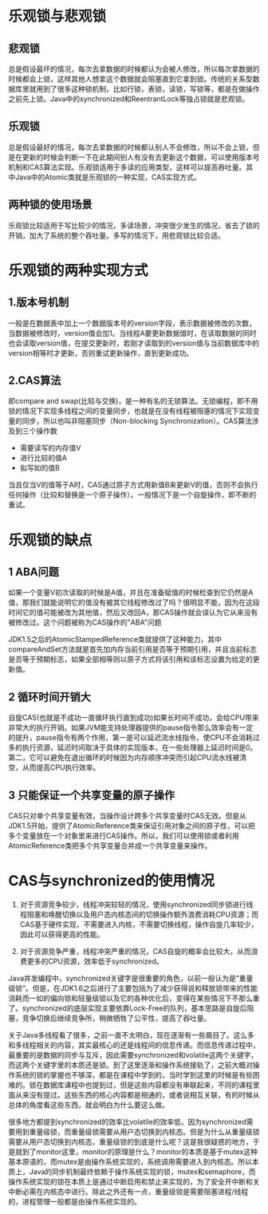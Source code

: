 # 乐观锁与悲观锁

## 悲观锁

总是假设最坏的情况，每次去拿数据的时候都认为会被人修改，所以每次拿数据的时候都会上锁，这样其他人想拿这个数据就会阻塞直到它拿到锁。传统的关系型数据库里就用到了很多这种锁机制，比如行锁，表锁，读锁，写锁等，都是在做操作之前先上锁。Java中的synchronized和ReentrantLock等独占锁就是悲观锁。

## 乐观锁

总是假设最好的情况，每次去拿数据的时候都认别人不会修改，所以不会上锁，但是在更新的时候会判断一下在此期间别人有没有去更新这个数据，可以使用版本号机制和CAS算法实现。乐观锁适用于多读的应用类型，这样可以提高吞吐量。其中Java中的Atomic类就是乐观锁的一种实现，CAS实现方式。

## 两种锁的使用场景

乐观锁比较适用于写比较少的情况，多读场景，冲突很少发生的情况，省去了锁的开销，加大了系统的整个吞吐量。多写的情况下，用悲观锁比较合适。

# 乐观锁的两种实现方式

## 1.版本号机制

一般是在数据表中加上一个数据版本号的version字段，表示数据被修改的次数，当数据被修改时，version值会加1。当线程A要更新数据值时，在读取数据的同时也会读取version值，在提交更新时，若刚才读取到的version值与当前数据库中的version相等时才更新，否则重试更新操作，直到更新成功。

## 2.CAS算法

即compare and swap(比较与交换)，是一种有名的无锁算法。无锁编程，即不用锁的情况下实现多线程之间的变量同步，也就是在没有线程被阻塞的情况下实现变量的同步，所以也叫非阻塞同步（Non-blocking Synchronization）。CAS算法涉及到三个操作数
- 需要读写的内存值V
- 进行比较的值A
- 拟写如的值B

当且仅当V的值等于A时，CAS通过原子方式用新值B来更新V的值，否则不会执行任何操作（比较和替换是一个原子操作）。一般情况下是一个自旋操作，即不断的重试。

# 乐观锁的缺点

## 1 ABA问题

如果一个变量V初次读取的时候是A值，并且在准备赋值的时候检查到它仍然是A值，那我们就能说明它的值没有被其它线程修改过了吗？很明显不能，因为在这段时间它的值可能被改为其他值，然后又改回A，那CAS操作就会误认为它从来没有被修改过。这个问题被称为CAS操作的"ABA"问题

JDK1.5之后的AtomicStampedReference类就提供了这种能力，其中compareAndSet方法就是首先加内存当前引用是否等于预期引用，并且当前标志是否等于预期标志，如果全部相等则以原子方式将该引用和该标志设置为给定的更新值。

## 2 循环时间开销大

自旋CAS(也就是不成功一直循环执行直到成功)如果长时间不成功，会给CPU带来非常大的执行开销。如果JVM能支持处理器提供的pause指令那么效率会有一定的提升，pause指令有两个作用，第一是可以延迟流水线指令，使CPU不会消耗过多的执行资源，延迟时间取决于具体的实现版本，在一些处理器上延迟时间是0。第二，它可以避免在退出循环的时候因为内存顺序冲突而引起CPU流水线被清空，从而提高CPU执行效率。

## 3 只能保证一个共享变量的原子操作

CAS只对单个共享变量有效，当操作设计跨多个共享变量时CAS无效。但是从JDK1.5开始，提供了AtomicReference类来保证引用对象之间的原子性，可以把多个变量放在一个对象里来进行CAS操作。所以，我们可以使用锁或者利用AtomicReference类把多个共享变量合并成一个共享变量来操作。

# CAS与synchronized的使用情况

1. 对于资源竞争较少，线程冲突较轻的情况，使用synchronized同步锁进行线程阻塞和唤醒切换以及用户态内核态间的切换操作额外浪费消耗CPU资源；而CAS基于硬件实现，不需要进入内核，不需要切换线程，操作自旋几率较少，因此可以获得更高的性能。

2. 对于资源竞争严重，线程冲突严重的情况，CAS自旋的概率会比较大，从而浪费更多的CPU资源，效率低于synchronized。

Java并发编程中，synchronized关键字是很重要的角色，以前一般认为是”重量级锁“。但是，在JDK1.6之后进行了主要包括为了减少获得说和释放锁带来的性能消耗而一如的偏向锁和轻量级锁以及它的各种优化后，变得在某些情况下不那么重了。synchronized的底层实现主要依靠Lock-Free的队列，基本思路是自旋后阻塞，竞争切换后继续竞争所，稍微牺牲了公平性，提高了吞吐量。


关于Java多线程看了很多，之前一直不太明白，现在逐渐有一些眉目了。这么多和多线程相关的内容，其实最核心的还是线程间的信息传递。而信息传递过程中，最重要的是数据的同步与互斥，因此需要synchronized和volatile这两个关键字，而这两个关键字里的本质还是锁。到了这里逐渐和操作系统接轨了，之前大概对操作系统的锁的掌握也不够深，都是在课程中学到的，当时学到这里的时候是有些困难的。锁在数据库课程中也提到过，但是这些内容都没有串联起来，不同的课程里面从来没有提过。这些东西的核心内容都是相通的，或者说相互关联，有的时候从总体的角度看这些东西，就会明白为什么要这么做。

很多地方都提到synchronized的效率比volatile的效率低，因为synchronized需要用到重量级锁，而重量级锁需要从用户态切换到内核态。但是为什么从重量级锁需要从用户态切换到内核态，重量级锁的到底是什么呢？这是我很疑惑的地方，于是就到了monitor这里，monitor的原理是什么？monitor的本质是基于mutex这种基本原语的，而mutex是由操作系统实现的，系统调用需要进入到内核态。所以本质上，Java的同步机制最终依赖于操作系统实现的锁，mutex和semaphore，而操作系统实现的锁在本质上是通过中断启用和禁止来实现的，为了安全开中断和关中断必需在内核态中进行。除此之外还有一点，重量级锁是需要阻塞进程/线程的，进程管理一般都是由操作系统实现的。